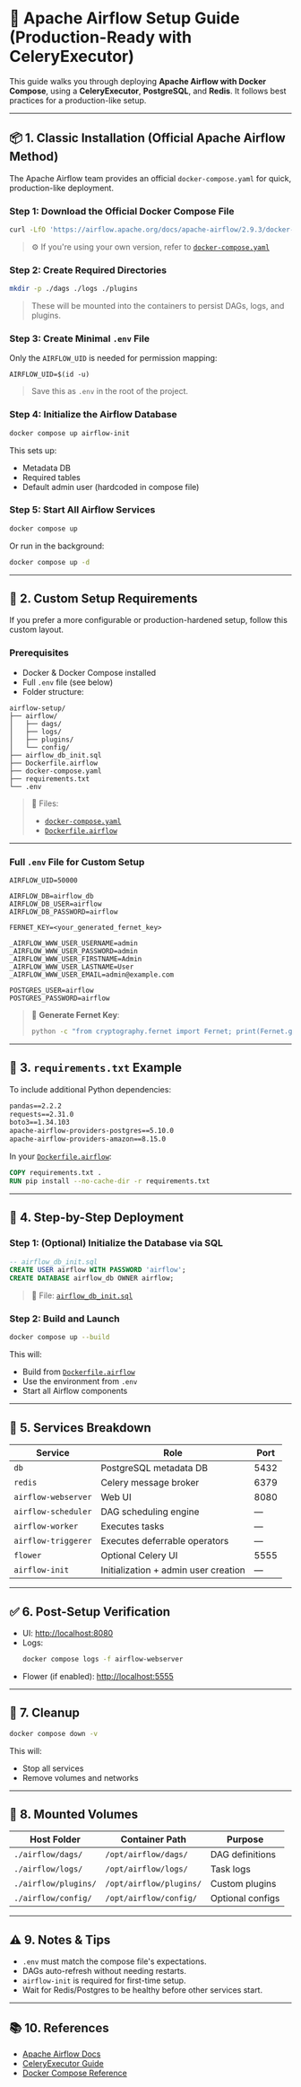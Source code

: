 # 🚀 Apache Airflow Setup Guide (Production-Ready with CeleryExecutor)

This guide walks you through deploying **Apache Airflow with Docker Compose**, using a **CeleryExecutor**, **PostgreSQL**, and **Redis**. It follows best practices for a production-like setup.

---

## 📦 1. Classic Installation (Official Apache Airflow Method)

The Apache Airflow team provides an official `docker-compose.yaml` for quick, production-like deployment.

### Step 1: Download the Official Docker Compose File

```bash
curl -LfO 'https://airflow.apache.org/docs/apache-airflow/2.9.3/docker-compose.yaml'
```

> ⚙️ If you're using your own version, refer to [`docker-compose.yaml`](https://github.com/your-org/airflow-setup/blob/main/docker-compose.yaml)

### Step 2: Create Required Directories

```bash
mkdir -p ./dags ./logs ./plugins
```

> These will be mounted into the containers to persist DAGs, logs, and plugins.

### Step 3: Create Minimal `.env` File

Only the `AIRFLOW_UID` is needed for permission mapping:

```env
AIRFLOW_UID=$(id -u)
```

> Save this as `.env` in the root of the project.

### Step 4: Initialize the Airflow Database

```bash
docker compose up airflow-init
```

This sets up:
- Metadata DB
- Required tables
- Default admin user (hardcoded in compose file)

### Step 5: Start All Airflow Services

```bash
docker compose up
```

Or run in the background:

```bash
docker compose up -d
```

---

## 🔧 2. Custom Setup Requirements

If you prefer a more configurable or production-hardened setup, follow this custom layout.

### Prerequisites

- Docker & Docker Compose installed
- Full `.env` file (see below)
- Folder structure:

```
airflow-setup/
├── airflow/
│   ├── dags/
│   ├── logs/
│   ├── plugins/
│   └── config/
├── airflow_db_init.sql
├── Dockerfile.airflow
├── docker-compose.yaml
├── requirements.txt
└── .env
```

> 📁 Files:
> - [`docker-compose.yaml`](./docker-compose.yaml)
> - [`Dockerfile.airflow`](./Dockerfile.airflow)

---

### Full `.env` File for Custom Setup

```env
AIRFLOW_UID=50000

AIRFLOW_DB=airflow_db
AIRFLOW_DB_USER=airflow
AIRFLOW_DB_PASSWORD=airflow

FERNET_KEY=<your_generated_fernet_key>

_AIRFLOW_WWW_USER_USERNAME=admin
_AIRFLOW_WWW_USER_PASSWORD=admin
_AIRFLOW_WWW_USER_FIRSTNAME=Admin
_AIRFLOW_WWW_USER_LASTNAME=User
_AIRFLOW_WWW_USER_EMAIL=admin@example.com

POSTGRES_USER=airflow
POSTGRES_PASSWORD=airflow
```

> 🔐 **Generate Fernet Key**:
> ```bash
> python -c "from cryptography.fernet import Fernet; print(Fernet.generate_key().decode())"
> ```

---

## 📄 3. `requirements.txt` Example

To include additional Python dependencies:

```txt
pandas==2.2.2
requests==2.31.0
boto3==1.34.103
apache-airflow-providers-postgres==5.10.0
apache-airflow-providers-amazon==8.15.0
```

In your [`Dockerfile.airflow`](https://github.com/your-org/airflow-setup/blob/main/Dockerfile.airflow):

```dockerfile
COPY requirements.txt .
RUN pip install --no-cache-dir -r requirements.txt
```

---

## 🚀 4. Step-by-Step Deployment

### Step 1: (Optional) Initialize the Database via SQL

```sql
-- airflow_db_init.sql
CREATE USER airflow WITH PASSWORD 'airflow';
CREATE DATABASE airflow_db OWNER airflow;
```

> 📄 File: [`airflow_db_init.sql`](https://github.com/your-org/airflow-setup/blob/main/airflow_db_init.sql)

### Step 2: Build and Launch

```bash
docker compose up --build
```

This will:
- Build from [`Dockerfile.airflow`](https://github.com/your-org/airflow-setup/blob/main/Dockerfile.airflow)
- Use the environment from `.env`
- Start all Airflow components

---

## 🧩 5. Services Breakdown

| Service              | Role                                  | Port           |
|----------------------|---------------------------------------|----------------|
| `db`                 | PostgreSQL metadata DB                | 5432           |
| `redis`              | Celery message broker                 | 6379           |
| `airflow-webserver`  | Web UI                                | 8080           |
| `airflow-scheduler`  | DAG scheduling engine                 | —              |
| `airflow-worker`     | Executes tasks                        | —              |
| `airflow-triggerer`  | Executes deferrable operators         | —              |
| `flower`             | Optional Celery UI                    | 5555           |
| `airflow-init`       | Initialization + admin user creation  | —              |

---

## ✅ 6. Post-Setup Verification

- UI: [http://localhost:8080](http://localhost:8080)
- Logs:
  ```bash
  docker compose logs -f airflow-webserver
  ```
- Flower (if enabled): [http://localhost:5555](http://localhost:5555)

---

## 🧼 7. Cleanup

```bash
docker compose down -v
```

This will:
- Stop all services
- Remove volumes and networks

---

## 📁 8. Mounted Volumes

| Host Folder         | Container Path           | Purpose              |
|---------------------|--------------------------|-----------------------|
| `./airflow/dags/`   | `/opt/airflow/dags/`     | DAG definitions       |
| `./airflow/logs/`   | `/opt/airflow/logs/`     | Task logs             |
| `./airflow/plugins/`| `/opt/airflow/plugins/`  | Custom plugins        |
| `./airflow/config/` | `/opt/airflow/config/`   | Optional configs      |

---

## ⚠️ 9. Notes & Tips

- `.env` must match the compose file's expectations.
- DAGs auto-refresh without needing restarts.
- `airflow-init` is required for first-time setup.
- Wait for Redis/Postgres to be healthy before other services start.

---

## 📚 10. References

- [Apache Airflow Docs](https://airflow.apache.org/docs/)
- [CeleryExecutor Guide](https://airflow.apache.org/docs/apache-airflow/stable/executor/celery.html)
- [Docker Compose Reference](https://docs.docker.com/compose/compose-file/)
